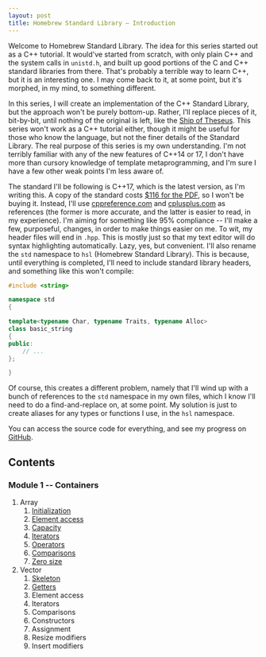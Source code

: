 ```yaml
---
layout: post
title: Homebrew Standard Library – Introduction
---
```


Welcome to Homebrew Standard Library. The idea for this series started out as a C++ tutorial. It would've started from scratch, with only plain C++ and the system calls in `unistd.h`, and built up good portions of the C and C++ standard libraries from there. That's probably a terrible way to learn C++, but it is an interesting one. I may come back to it, at some point, but it's morphed, in my mind, to something different.

In this series, I will create an implementation of the C++ Standard Library, but the approach won't be purely bottom-up. Rather, I'll replace pieces of it, bit-by-bit, until nothing of the original is left, like the [Ship of Theseus][ShipOfTheseus]. This series won't work as a C++ tutorial either, though it might be useful for those who know the language, but not the finer details of the Standard Library. The real purpose of this series is my own understanding. I'm not terribly familiar with any of the new features of C++14 or 17, I don't have more than cursory knowledge of template metaprogramming, and I'm sure I have a few other weak points I'm less aware of.

The standard I'll be following is C++17, which is the latest version, as I'm writing this. A copy of the standard costs [$116 for the PDF][ANSIWebStore], so I won't be buying it. Instead, I'll use [cppreference.com][CPPReference] and [cplusplus.com][CPlusPlus] as references (the former is more accurate, and the latter is easier to read, in my experience). I'm aiming for something like 95% compliance -- I'll make a few, purposeful, changes, in order to make things easier on me. To wit, my header files will end in `.hpp`. This is mostly just so that my text editor will do syntax highlighting automatically. Lazy, yes, but convenient. I'll also rename the `std` namespace to `hsl` (Homebrew Standard Library). This is because, until everything is completed, I'll need to include standard library headers, and something like this won't compile:

```cpp
#include <string>

namespace std
{

template<typename Char, typename Traits, typename Alloc>
class basic_string
{
public:
    // ...
};

}
```

Of course, this creates a different problem, namely that I'll wind up with a bunch of references to the `std` namespace in my own files, which I know I'll need to do a find-and-replace on, at some point. My solution is just to create aliases for any types or functions I use, in the `hsl` namespace.

You can access the source code for everything, and see my progress on [GitHub][GitHubRepo].

## Contents

### Module 1 -- Containers
1. Array
    1. [Initialization][ArrayInitialization]
    2. [Element access][ArrayElementAccess]
    3. [Capacity][ArrayCapacity]
    4. [Iterators][ArrayIterators]
    5. [Operators][ArrayOperators]
    6. [Comparisons][ArrayComparisons]
    7. [Zero size][ArrayZeroSize]
2. Vector
    1. [Skeleton][VectorSkeleton]
    2. [Getters][VectorGetters]
    3. Element access
    4. Iterators
    5. Comparisons
    6. Constructors
    7. Assignment
    8. Resize modifiers
    9. Insert modifiers

[ShipOfTheseus]: https://en.wikipedia.org/wiki/Ship_of_Theseus
[ANSIWebStore]: https://webstore.ansi.org/Standards/INCITS/INCITSISOIEC1488220172018
[CPPReference]: https://en.cppreference.com
[CPlusPlus]: http://www.cplusplus.com/
[GitHubRepo]: https://github.com/bobcarterirl/homebrew-standard-library

[ArrayInitialization]: /hsl/containers/array/2018/11/22/initialization.html
[ArrayElementAccess]: /hsl/containers/array/2018/11/30/element-access.html
[ArrayCapacity]: /hsl/containers/array/2018/12/12/capacity.html
[ArrayIterators]: /hsl/containers/array/2019/01/11/iterators.html
[ArrayOperators]: /hsl/containers/array/2019/01/18/operators.html
[ArrayComparisons]: /hsl/containers/array/2019/01/25/comparisons.html
[ArrayZeroSize]: /hsl/containers/array/2019/02/01/zero-size.html

[VectorSkeleton]: /hsl/containers/vector/2019/03/01/skeleton.html
[VectorGetters]: /hsl/containers/vector/2019/03/08/getters.html
